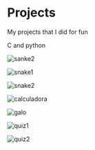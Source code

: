 # Projects
My projects that I did for fun

C and python


![sanke2](https://user-images.githubusercontent.com/35969631/44608060-64323d00-a7ea-11e8-935b-a6a968484f1e.PNG)

![snake1](https://user-images.githubusercontent.com/35969631/44608061-64cad380-a7ea-11e8-86f6-11a25847e9d1.PNG)

![snake2](https://user-images.githubusercontent.com/35969631/44608062-64cad380-a7ea-11e8-8a63-17d81be59006.PNG)

![calculadora](https://user-images.githubusercontent.com/35969631/44608055-6399a680-a7ea-11e8-97ce-944dddad61c2.PNG)

![galo](https://user-images.githubusercontent.com/35969631/44608056-6399a680-a7ea-11e8-801b-bc413b86560c.PNG)

![quiz1](https://user-images.githubusercontent.com/35969631/44608058-64323d00-a7ea-11e8-9803-fdf35fcbdd45.PNG)

![quiz2](https://user-images.githubusercontent.com/35969631/44608059-64323d00-a7ea-11e8-9112-200f6740ecd8.PNG)


